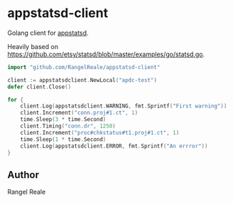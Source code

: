 appstatsd-client
================

Golang client for [appstatsd].

Heavily based on  https://github.com/etsy/statsd/blob/master/examples/go/statsd.go.

````go
import "github.com/RangelReale/appstatsd-client"

client := appstatsdclient.NewLocal("apdc-test")
defer client.Close()

for {
	client.Log(appstatsdclient.WARNING, fmt.Sprintf("First warning"))
	client.Increment("conn.proj#1.ct", 1)
	time.Sleep(3 * time.Second)
	client.Timing("conn.dr", 1250)
	client.Increment("proc#chkstatus#t1.proj#1.ct", 1)
	time.Sleep(1 * time.Second)
	client.Log(appstatsdclient.ERROR, fmt.Sprintf("An errror"))
}
````

Author
------

Rangel Reale


[appstatsd]: https://github.com/RangelReale/appstatsd

